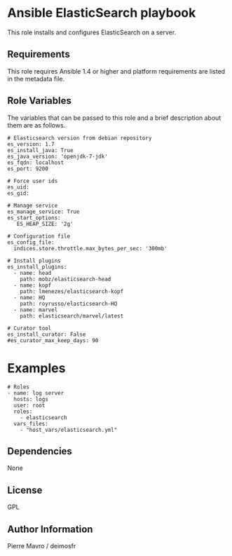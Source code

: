 Ansible ElasticSearch playbook
=====

This role installs and configures ElasticSearch on a server.

Requirements
------------

This role requires Ansible 1.4 or higher and platform requirements are listed
in the metadata file.

Role Variables
--------------

The variables that can be passed to this role and a brief description about
them are as follows.

```
# Elasticsearch version from debian repository
es_version: 1.7
es_install_java: True
es_java_version: 'openjdk-7-jdk'
es_fqdn: localhost
es_port: 9200

# Force user ids
es_uid:
es_gid:

# Manage service
es_manage_service: True
es_start_options:
   ES_HEAP_SIZE: '2g'

# Configuration file
es_config_file:
  indices.store.throttle.max_bytes_per_sec: '300mb'

# Install plugins
es_install_plugins:
  - name: head
    path: mobz/elasticsearch-head
  - name: kopf
    path: lmenezes/elasticsearch-kopf
  - name: HQ
    path: royrusso/elasticsearch-HQ
  - name: marvel
    path: elasticsearch/marvel/latest

# Curator tool
es_install_curator: False
#es_curator_max_keep_days: 90
```

Examples
========

```
# Roles
- name: log server
  hosts: logs
  user: root
  roles:
    - elasticsearch
  vars_files:
    - "host_vars/elasticsearch.yml"

```

Dependencies
------------

None

License
-------

GPL

Author Information
------------------

Pierre Mavro / deimosfr


